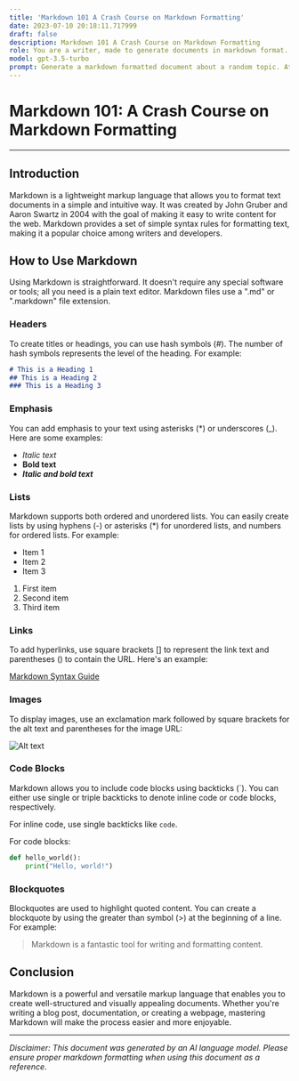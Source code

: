 ```yaml
---
title: 'Markdown 101 A Crash Course on Markdown Formatting'
date: 2023-07-10 20:18:11.717999
draft: false
description: Markdown 101 A Crash Course on Markdown Formatting
role: You are a writer, made to generate documents in markdown format. It is very important that all of the documents you generate are in valid markdown format.
model: gpt-3.5-turbo
prompt: Generate a markdown formatted document about a random topic. At the bottom, include a disclaimer explaining that the document was generated by you. The first line of the document should be the title. Make sure that the entire document is in proper markdown format, using a mix of various tags to make the document visually appealing.
---
```


# Markdown 101: A Crash Course on Markdown Formatting

---

## Introduction

Markdown is a lightweight markup language that allows you to format text documents in a simple and intuitive way. It was created by John Gruber and Aaron Swartz in 2004 with the goal of making it easy to write content for the web. Markdown provides a set of simple syntax rules for formatting text, making it a popular choice among writers and developers.

## How to Use Markdown

Using Markdown is straightforward. It doesn't require any special software or tools; all you need is a plain text editor. Markdown files use a ".md" or ".markdown" file extension.

### Headers

To create titles or headings, you can use hash symbols (#). The number of hash symbols represents the level of the heading. For example:

```markdown
# This is a Heading 1
## This is a Heading 2
### This is a Heading 3
```

### Emphasis

You can add emphasis to your text using asterisks (*) or underscores (_). Here are some examples:

- *Italic text*
- **Bold text**
- **_Italic and bold text_**

### Lists

Markdown supports both ordered and unordered lists. You can easily create lists by using hyphens (-) or asterisks (*) for unordered lists, and numbers for ordered lists. For example:

- Item 1
- Item 2
- Item 3

1. First item
2. Second item
3. Third item

### Links

To add hyperlinks, use square brackets [] to represent the link text and parentheses () to contain the URL. Here's an example:

[Markdown Syntax Guide](https://www.example.com/markdown-syntax-guide)

### Images

To display images, use an exclamation mark followed by square brackets for the alt text and parentheses for the image URL:

![Alt text](https://www.example.com/image.jpg)

### Code Blocks

Markdown allows you to include code blocks using backticks (\`). You can either use single or triple backticks to denote inline code or code blocks, respectively.

For inline code, use single backticks like `code`.

For code blocks:

```python
def hello_world():
    print("Hello, world!")
```

### Blockquotes

Blockquotes are used to highlight quoted content. You can create a blockquote by using the greater than symbol (>) at the beginning of a line. For example:

> Markdown is a fantastic tool for writing and formatting content.

## Conclusion

Markdown is a powerful and versatile markup language that enables you to create well-structured and visually appealing documents. Whether you're writing a blog post, documentation, or creating a webpage, mastering Markdown will make the process easier and more enjoyable.

---

*Disclaimer: This document was generated by an AI language model. Please ensure proper markdown formatting when using this document as a reference.*
